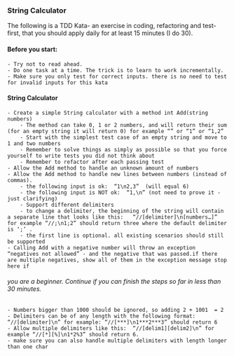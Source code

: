 ### String Calculator

The following is a TDD Kata- an exercise in coding, refactoring and test-first, that you should apply daily for at least 15 minutes (I do 30).

#### Before you start:

    - Try not to read ahead.
    - Do one task at a time. The trick is to learn to work incrementally.
    - Make sure you only test for correct inputs. there is no need to test for invalid inputs for this kata

#### String Calculator

    - Create a simple String calculator with a method int Add(string numbers)
        - The method can take 0, 1 or 2 numbers, and will return their sum (for an empty string it will return 0) for example “” or “1” or “1,2”
        - Start with the simplest test case of an empty string and move to 1 and two numbers
        - Remember to solve things as simply as possible so that you force yourself to write tests you did not think about
        - Remember to refactor after each passing test
    - Allow the Add method to handle an unknown amount of numbers
    - Allow the Add method to handle new lines between numbers (instead of commas).
        - the following input is ok:  “1\n2,3”  (will equal 6)
        - the following input is NOT ok:  “1,\n” (not need to prove it - just clarifying)
        - Support different delimiters
        - to change a delimiter, the beginning of the string will contain a separate line that looks like this:   “//[delimiter]\n[numbers…]” for example “//;\n1;2” should return three where the default delimiter is ‘;’ .
        - the first line is optional. all existing scenarios should still be supported
    - Calling Add with a negative number will throw an exception “negatives not allowed” - and the negative that was passed.if there are multiple negatives, show all of them in the exception message stop here if

###### you are a beginner. Continue if you can finish the steps so far in less than 30 minutes.
    - Numbers bigger than 1000 should be ignored, so adding 2 + 1001  = 2
    - Delimiters can be of any length with the following format:  “//[delimiter]\n” for example: “//[***]\n1***2***3” should return 6
    - Allow multiple delimiters like this:  “//[delim1][delim2]\n” for example “//[*][%]\n1*2%3” should return 6.
    - make sure you can also handle multiple delimiters with length longer than one char
